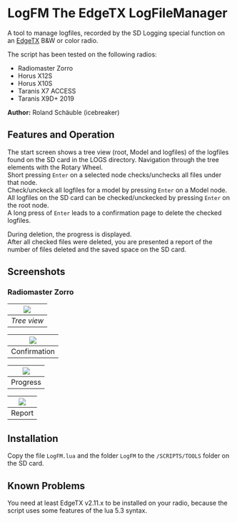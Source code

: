 # LogFM The EdgeTX LogFileManager
A tool to manage logfiles, recorded by the SD Logging special function
on an [EdgeTX](https://github.com/EdgeTX/edgetx) B&W or color radio.

The script has been tested on the following radios:
- Radiomaster Zorro
- Horus X12S
- Horus X10S
- Taranis X7 ACCESS
- Taranis X9D+ 2019

**Author:** Roland Schäuble (icebreaker)

## Features and Operation
The start screen shows a tree view (root, Model and logfiles) of the logfiles found on the SD card in the LOGS directory.
Navigation through the tree elements with the Rotary Wheel.
<br/>
Short pressing ```Enter``` on a selected node checks/unchecks all files under that node.
<br/>
Check/unckeck all logfiles for a model by pressing ```Enter``` on a Model node.
<br/>
All logfiles on the SD card can be checked/unckecked by pressing ```Enter``` on the root node.
<br/>
A long press of ```Enter``` leads to a confirmation page to delete the checked logfiles.

During deletion, the progress is displayed.
<br/>
After all checked files were deleted, you are presented a report
of the number of files deleted and the saved space on the SD card.

## Screenshots
### Radiomaster Zorro
| ![](https://github.com/user-attachments/assets/a86aa20c-747c-48a3-ac11-5144622ec98e) |
|:--:|
| *Tree view* |

| ![](https://github.com/user-attachments/assets/835705d0-1f88-4ff6-803e-7915701d4087) |
|:--:|
| Confirmation |

| ![](https://github.com/user-attachments/assets/73dc9109-de82-4f1b-abe3-d030bfaa8c1c) |
|:--:|
| Progress |

| ![](https://github.com/user-attachments/assets/9d906af2-37e5-435c-adfb-189b4e62941b) |
|:--:|
| Report |

## Installation
Copy the file ```LogFM.lua``` and the folder ```LogFM``` to the ```/SCRIPTS/TOOLS``` folder on the SD card.

## Known Problems
You need at least EdgeTX v2.11.x to be installed on your radio, because the script uses some features of the lua 5.3 syntax.
